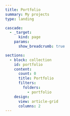 ```yaml
---
title: Portfolio
summary: My projects
type: landing

cascade:
  - _target:
      kind: page
    params:
      show_breadcrumb: true

sections:
  - block: collection
    id: portfolio
    content:
      count: 0
      title: Portfolio
      filters:
        folders:
          - portfolio
    design:
      view: article-grid
      columns: 2
---
```

